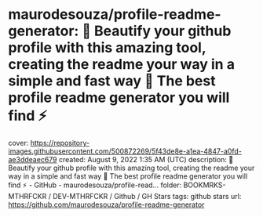 # maurodesouza/profile-readme-generator: 🎨 Beautify your github profile with this amazing tool, creating the readme your way in a simple and fast way 🚀 The best profile readme generator you will find ⚡

cover: https://repository-images.githubusercontent.com/500872269/5f43de8e-a1ea-4847-a0fd-ae3ddeaec679
created: August 9, 2022 1:35 AM (UTC)
description: 🎨 Beautify your github profile with this amazing tool, creating the readme your way in a simple and fast way 🚀 The best profile readme generator you will find ⚡ - GitHub - maurodesouza/profile-read...
folder: BOOKMRKS-MTHRFCKR / DEV-MTHRFCKR / Github / GH Stars
tags: github stars
url: https://github.com/maurodesouza/profile-readme-generator